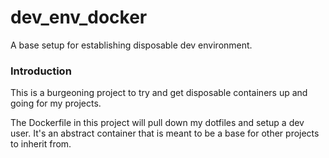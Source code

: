 # dev_env_docker
A base setup for establishing disposable dev environment.

### Introduction

This is a burgeoning project to try and get disposable containers up and going for my projects.

The Dockerfile in this project will pull down my dotfiles and setup a dev user. It's an abstract container that is meant to be a base for other projects to inherit from.
